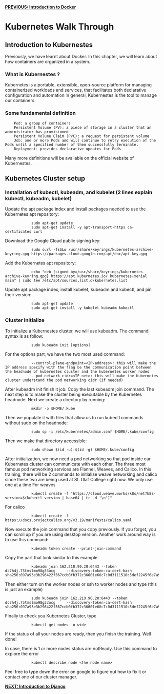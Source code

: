 [**PREVIOUS: Introduction to Docker**](08_Docker.md) 

# Kubernetes Walk Through
## Introduction to Kubernestes
Previously, we have learnt about Docker. In this chapter, we will learn about how containers are organized in a system.
### What is Kubernestes ?
Kubernetes is a portable, extensible, open-source platform for managing containerized workloads and services, that facilitates both declarative configuration and automation
In general, Kubernestes is the tool to manage our containers.
### Some fundamental definition
        Pod: a group of containers
        Persistent Volume (PV): a piece of storage in a cluster that an administrator has provisioned
        Persistent Volume Claim (PVC): a request for persistent volume 
        Job: one or more Pods and will continue to retry execution of the Pods until a specified number of them successfully terminate.
        Deployment: provides declarative updates for Pods
Many more definitions will be available on the official website of Kubernestes.

## Kubernetes Cluster setup
### Installation of kubectl, kubeadm, and kubelet (2 lines explain kubectl, kubeadm, kubelet)
Update the apt package index and install packages needed to use the Kubernetes apt repository:

                sudo apt-get update
                sudo apt-get install -y apt-transport-https ca-certificates curl
Download the Google Cloud public signing key:

                sudo curl -fsSLo /usr/share/keyrings/kubernetes-archive-keyring.gpg https://packages.cloud.google.com/apt/doc/apt-key.gpg
Add the Kubernetes apt repository:

                echo "deb [signed-by=/usr/share/keyrings/kubernetes-archive-keyring.gpg] https://apt.kubernetes.io/ kubernetes-xenial main" | sudo tee /etc/apt/sources.list.d/kubernetes.list
Update apt package index, install kubelet, kubeadm and kubectl, and pin their version:

                sudo apt-get update
                sudo apt-get install -y kubelet kubeadm kubectl
### Cluster initialize
To initialize a Kubernestes cluster, we will use kubeadm. The command syntax is as follow:

                sudo kubeadm init [options]
For the options part, we have the two most used command:

                --control-plane-endpoint=<IP-address>: this will make the IP address specify with the flag be the communication point between the headnode of kubernetes cluster and the kubernetes worker nodes
                --pod-network-cidr=<IP-net>: this will make the Kubernetes cluster understand the pod networking cidr (if needed)

After kubeadm init finish it job. Copy the last kubeadm join command.
The next step is to make the cluster being executable by the Kubernetes headnode.
Next we create a directory by running:

                mkdir -p $HOME/.kube
Then we populate it with files that allow us to run kubectl commands without sudo on the headnode:

                sudo cp -i /etc/kubernetes/admin.conf $HOME/.kube/config
Then we make that directory accessible:

                sudo chown $(id -u):$(id -g) $HOME/.kube/config
After initialization, we now need a pod networking so that pod inside our Kubernetes cluster can communicate with each other. The three most famous pod networking services are Flannel, Weaves, and Calico. In this training, there will be 2 commands to initialize weave networking and calico since these two are being used at St. Olaf College right now. We only use one at a time 
For weaves

                kubectl create -f "https://cloud.weave.works/k8s/net?k8s-version=$(kubectl version | base64 | tr -d '\n')"

For calico

                kubectl create -f https://docs.projectcalico.org/v3.19/manifests/calico.yaml

Now execute the join command that you copy previously. If you forget, you can scroll up if you are using desktop version. Another work around way is to use this command:

                kubeadm token create --print-join-command
Copy the part that look similar to this example:

                kubeadm join 162.210.90.20:6443 --token dc7h4j.75tmslmo98g33ocg     --discovery-token-ca-cert-hash sha256:097a93e3b296422f567ccb0fb372c36601e68c7c0d3111510c5def2245f6e7a9

Then either turn on the worker nodes or ssh to worker nodes and type (this is just an example)

                sudo kubeadm join 162.210.90.20:6443 --token dc7h4j.75tmslmo98g33ocg     --discovery-token-ca-cert-hash sha256:097a93e3b296422f567ccb0fb372c36601e68c7c0d3111510c5def2245f6e7a9

Finally to check you Kubernetes Cluster, type

                kubectl get nodes -o wide
If the status of all your nodes are ready, then you finish the training. Well done!

In case, there is 1 or more nodes status are notReady. Use this command to explore the error

                kubectl describe node <the node name>

Feel free to type down the error on google to figure out how to fix it or contact one of our cluster manager.

[**NEXT: Introduction to Django**](10_web-server.md)
